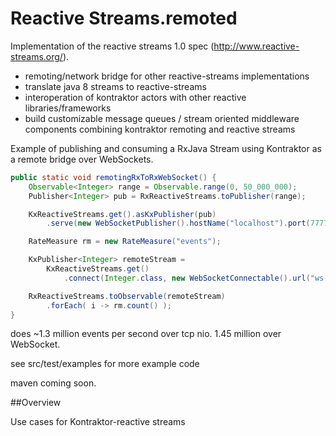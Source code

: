 # Reactive Streams.remoted

Implementation of the reactive streams 1.0 spec (http://www.reactive-streams.org/).

* remoting/network bridge for other reactive-streams implementations
* translate java 8 streams to reactive-streams
* interoperation of kontraktor actors with other reactive libraries/frameworks
* build customizable message queues / stream oriented middleware components combining kontraktor remoting and reactive streams

Example of publishing and consuming a RxJava Stream using Kontraktor as a remote bridge over WebSockets.

```java
public static void remotingRxToRxWebSocket() {
    Observable<Integer> range = Observable.range(0, 50_000_000);
    Publisher<Integer> pub = RxReactiveStreams.toPublisher(range);

    KxReactiveStreams.get().asKxPublisher(pub)
        .serve(new WebSocketPublisher().hostName("localhost").port(7777).urlPath("/ws/rx"));

    RateMeasure rm = new RateMeasure("events");

    KxPublisher<Integer> remoteStream =
        KxReactiveStreams.get()
            .connect(Integer.class, new WebSocketConnectable().url("ws://localhost:7777/ws/rx"));

    RxReactiveStreams.toObservable(remoteStream)
        .forEach( i -> rm.count() );
}
```
does ~1.3 million events per second over tcp nio. 1.45 million over WebSocket.

see src/test/examples for more example code

maven coming soon.

##Overview

Use cases for Kontraktor-reactive streams
